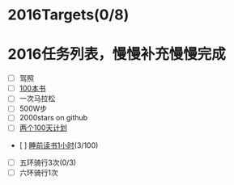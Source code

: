# 2016Targets(0/8)
# 2016任务列表，慢慢补充慢慢完成
- [ ] 驾照
- [ ] [100本书][2]
- [ ] 一次马拉松
- [ ] 500W步
- [ ] 2000stars on github
- [ ] [两个100天计划][1]
 - [ ] [睡前读书1小时][3]\(3/100)
- [ ] 五环骑行3次(0/3)
- [ ] 六环骑行1次

[1]:	100days
[2]:  100books
[3]:	100days/reading.md
